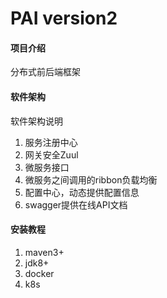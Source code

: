 # PAI version2

#### 项目介绍
分布式前后端框架

#### 软件架构
软件架构说明

1. 服务注册中心
2. 网关安全Zuul
3. 微服务接口
4. 微服务之间调用的ribbon负载均衡
5. 配置中心，动态提供配置信息
6. swagger提供在线API文档


#### 安装教程

1. maven3+
2. jdk8+
3. docker
4. k8s
